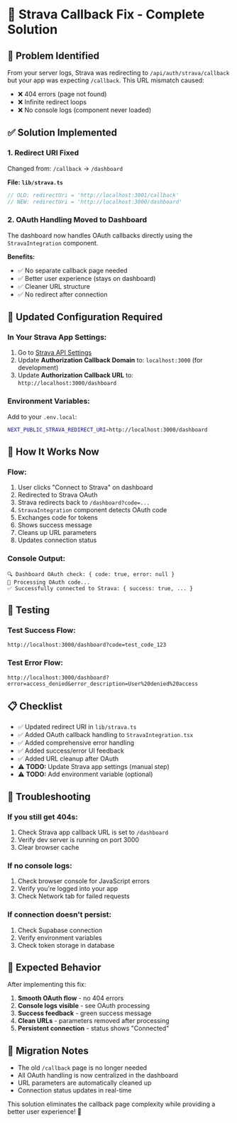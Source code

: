 # 🔧 Strava Callback Fix - Complete Solution

## 🎯 **Problem Identified**

From your server logs, Strava was redirecting to `/api/auth/strava/callback` but your app was expecting `/callback`. This URL mismatch caused:

- ❌ 404 errors (page not found)
- ❌ Infinite redirect loops
- ❌ No console logs (component never loaded)

## ✅ **Solution Implemented**

### **1. Redirect URI Fixed**

Changed from: `/callback` → `/dashboard`

**File: `lib/strava.ts`**

```typescript
// OLD: redirectUri = 'http://localhost:3001/callback'
// NEW: redirectUri = 'http://localhost:3000/dashboard'
```

### **2. OAuth Handling Moved to Dashboard**

The dashboard now handles OAuth callbacks directly using the `StravaIntegration` component.

**Benefits:**

- ✅ No separate callback page needed
- ✅ Better user experience (stays on dashboard)
- ✅ Cleaner URL structure
- ✅ No redirect after connection

## 🔧 **Updated Configuration Required**

### **In Your Strava App Settings:**

1. Go to [Strava API Settings](https://www.strava.com/settings/api)
2. Update **Authorization Callback Domain** to: `localhost:3000` (for development)
3. Update **Authorization Callback URL** to: `http://localhost:3000/dashboard`

### **Environment Variables:**

Add to your `.env.local`:

```bash
NEXT_PUBLIC_STRAVA_REDIRECT_URI=http://localhost:3000/dashboard
```

## 🚀 **How It Works Now**

### **Flow:**

1. User clicks "Connect to Strava" on dashboard
2. Redirected to Strava OAuth
3. Strava redirects back to `/dashboard?code=...`
4. `StravaIntegration` component detects OAuth code
5. Exchanges code for tokens
6. Shows success message
7. Cleans up URL parameters
8. Updates connection status

### **Console Output:**

```
🔍 Dashboard OAuth check: { code: true, error: null }
🔄 Processing OAuth code...
✅ Successfully connected to Strava: { success: true, ... }
```

## 🧪 **Testing**

### **Test Success Flow:**

```
http://localhost:3000/dashboard?code=test_code_123
```

### **Test Error Flow:**

```
http://localhost:3000/dashboard?error=access_denied&error_description=User%20denied%20access
```

## 📋 **Checklist**

- ✅ Updated redirect URI in `lib/strava.ts`
- ✅ Added OAuth callback handling to `StravaIntegration.tsx`
- ✅ Added comprehensive error handling
- ✅ Added success/error UI feedback
- ✅ Added URL cleanup after OAuth
- ⚠️ **TODO:** Update Strava app settings (manual step)
- ⚠️ **TODO:** Add environment variable (optional)

## 🐛 **Troubleshooting**

### **If you still get 404s:**

1. Check Strava app callback URL is set to `/dashboard`
2. Verify dev server is running on port 3000
3. Clear browser cache

### **If no console logs:**

1. Check browser console for JavaScript errors
2. Verify you're logged into your app
3. Check Network tab for failed requests

### **If connection doesn't persist:**

1. Check Supabase connection
2. Verify environment variables
3. Check token storage in database

## 🎉 **Expected Behavior**

After implementing this fix:

1. **Smooth OAuth flow** - no 404 errors
2. **Console logs visible** - see OAuth processing
3. **Success feedback** - green success message
4. **Clean URLs** - parameters removed after processing
5. **Persistent connection** - status shows "Connected"

## 🔄 **Migration Notes**

- The old `/callback` page is no longer needed
- All OAuth handling is now centralized in the dashboard
- URL parameters are automatically cleaned up
- Connection status updates in real-time

This solution eliminates the callback page complexity while providing a better user experience! 🚀
